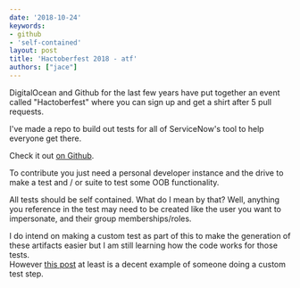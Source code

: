 ```yaml
---
date: '2018-10-24'
keywords:
- github
- 'self-contained'
layout: post
title: 'Hactoberfest 2018 - atf'
authors: ["jace"]
---
```


DigitalOcean and Github for the last few years have put together an
event called "Hactoberfest" where you can sign up and get a shirt after
5 pull requests.

I've made a repo to build out tests for all of ServiceNow's tool to help
everyone get there.

Check it out [on Github](https://atf.jace.pro).

To contribute you just need a personal developer instance and the drive
to make a test and / or suite to test some OOB functionality.

All tests should be self contained. What do I mean by that? Well,
anything you reference in the test may need to be created like the user
you want to impersonate, and their group memberships/roles.

I do intend on making a custom test as part of this to make the
generation of these artifacts easier but I am still learning how the
code works for those tests.\
However [this
post](https://community.servicenow.com/community?id=community_blog&sys_id=398d6669dbd0dbc01dcaf3231f9619d2)
at least is a decent example of someone doing a custom test step.
